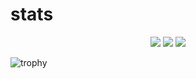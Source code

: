 # stats

<p align="center">
  <img src ="https://github-readme-stats.vercel.app/api?username=mikeeus&show_icons=true&count_private=true&hide_border=true&hide=issues,contribs">
  
  <img src ="https://github-readme-stats.vercel.app/api/top-langs/?username=mikeeus&layout=compact&hide_border=true&langs_count=6&hide=jupyter%20notebook,tex,css,php">
  
  <img src ="https://github-readme-streak-stats.herokuapp.com?user=mikeeus&hide_border=true">
</p>

![trophy](https://github-profile-trophy.vercel.app/?username=mikeeus&margin-w=15&margin-h=15)

